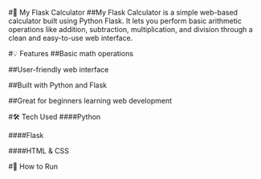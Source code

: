 #🧮 My Flask Calculator
##My Flask Calculator is a simple web-based calculator built using Python Flask. It lets you perform basic arithmetic operations like addition, subtraction, multiplication, and division through a clean and easy-to-use web interface.

#💡 Features
##Basic math operations

##User-friendly web interface

##Built with Python and Flask

##Great for beginners learning web development

#🛠️ Tech Used
####Python

####Flask

####HTML & CSS

#🚀 How to Run
